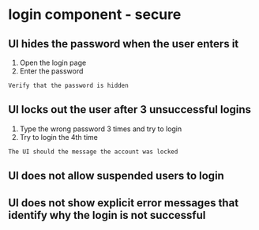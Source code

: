 # login component - secure

## UI hides the password when the user enters it

1. Open the login page
2. Enter the password

`Verify that the password is hidden`

## UI locks out the user after 3 unsuccessful logins

1. Type the wrong password 3 times and try to login
2. Try to login the 4th time

`The UI should the message the account was locked`

## UI does not allow suspended users to login


## UI does not show explicit error messages that identify why the login is not successful

